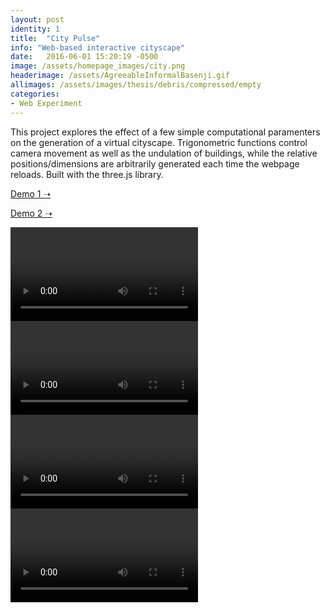 ```yaml
---
layout: post
identity: 1
title:  "City Pulse"
info: "Web-based interactive cityscape"
date:   2016-06-01 15:20:19 -0500
image: /assets/homepage_images/city.png
headerimage: /assets/AgreeableInformalBasenji.gif
allimages: /assets/images/thesis/debris/compressed/empty
categories:
- Web Experiment
---
```


This project explores the effect of a few simple computational paramenters on the generation of a virtual cityscape. Trigonometric functions control camera movement as well as the undulation of buildings, while the relative positions/dimensions are arbitrarily generated each time the webpage reloads. Built with the three.js library.

<a href="/assets/irel/3d/city.html" target="_blank" class="bigbutton">Demo 1 ➝</a>


<a href="/assets/irel/3d/double_geometry.html" target="_blank" class="bigbutton">Demo 2 ➝</a>

<div class="post-images-small">
  <video autoPlay loop>
    <source src="/assets/video/city/1.mp4" type="video/mp4"/>
  </video>
</div>

<div class="post-images-small">
  <video autoPlay loop>
    <source src="/assets/video/city/2.mp4" type="video/mp4"/>
  </video>
</div>

<div class="post-images-small">
  <video autoPlay loop>
    <source src="/assets/video/city/3.mp4" type="video/mp4"/>
  </video>
</div>

<div class="post-images-small">
  <video autoPlay loop>
    <source src="/assets/video/city/4.mp4" type="video/mp4"/>
  </video>
</div>

